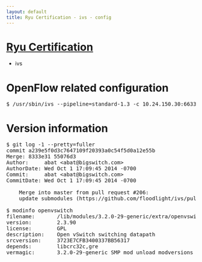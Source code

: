 ```yaml
---
layout: default
title: Ryu Certification - ivs - config
---
```

# [Ryu Certification](http://osrg.github.io/ryu/certification.html)
* ivs

# OpenFlow related configuration
<pre>
$ /usr/sbin/ivs --pipeline=standard-1.3 -c 10.24.150.30:6633 --dpid 0000000000000001 -i eth21 -i eth22 -i eth23
</pre>

# Version information
<pre>
$ git log -1 --pretty=fuller
commit a239e5f0d3c7647109f20393a0c54f5d0a12e55b
Merge: 8333e31 55076d3
Author:     abat &lt;abat@bigswitch.com&gt;
AuthorDate: Wed Oct 1 17:09:45 2014 -0700
Commit:     abat &lt;abat@bigswitch.com&gt;
CommitDate: Wed Oct 1 17:09:45 2014 -0700

    Merge into master from pull request #206:
    update submodules (https://github.com/floodlight/ivs/pull/206)

$ modinfo openvswitch
filename:       /lib/modules/3.2.0-29-generic/extra/openvswitch.ko
version:        2.3.90
license:        GPL
description:    Open vSwitch switching datapath
srcversion:     3723E7CFB3400337BB56317
depends:        libcrc32c,gre
vermagic:       3.2.0-29-generic SMP mod_unload modversions 
</pre>
